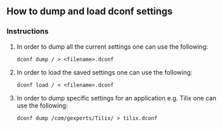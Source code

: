 ## How to dump and load dconf settings

### Instructions

1. In order to dump all the current settings one can use the following:

    `dconf dump / > <filename>.dconf`

2. In order to load the saved settings one can use the following:

    `dconf load / < <filename>.dconf`

3. In order to dump specific settings for an application e.g. Tilix one can use the following:
    
    `dconf dump /com/gexperts/Tilix/ > tilix.dconf`
